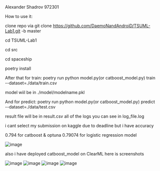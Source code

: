 Alexander Shadrov 972301

How to use it:

clone repo via
git clone https://github.com/DaemoNandAndroiD/TSUML-Lab1.git -b master

cd TSUML-Lab1

cd src

cd spaceship

poetry install

After that for train:
poetry run python model.py(or catboost_model.py) train --dataset=./data/train.csv

model wiil be in ./model/modelname.pkl

And for predict:
poetry run python model.py(or catboost_model.py) predict --dataset=./data/test.csv

result file will be in result.csv
all of the logs you can see in log_file.log

i cant select my submission on kaggle due to deadline but i have accuracy

0.794 for catboost & optuna
0.79074 for logistic regression model

![image](https://github.com/user-attachments/assets/8f3b7952-d3a7-4035-80da-43ba3bf1a6c9)

also i have deployed catboost_model on ClearML 
here is screenshots

![image](https://github.com/user-attachments/assets/e0463fa1-af22-4a02-a810-8ed2d47b7e5c)
![image](https://github.com/user-attachments/assets/882f54fe-1382-4c08-8b7f-fa2a090be106)
![image](https://github.com/user-attachments/assets/6235de33-b60a-4f9e-9ab7-2e72a7da45f2)
![image](https://github.com/user-attachments/assets/fd9dad31-2710-4ada-8149-ea57caa20e94)





